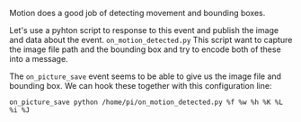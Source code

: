 
Motion does a good job of detecting movement and bounding boxes.


Let's use a pyhton script to response to this event and publish the image and data about the event.
`on_motion_detected.py`
This script want to capture the image file path and the bounding box and
try to encode both of these into a message.

The `on_picture_save` event seems to be able to give us the image file and bounding box.
We can hook these together with this configuration line:

`on_picture_save python /home/pi/on_motion_detected.py %f %w %h %K %L %i %J`

